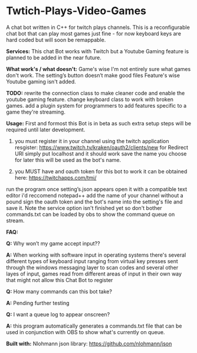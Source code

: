 # Twtich-Plays-Video-Games
A chat bot written in C++ for twitch plays channels. 
This is a reconfigurable chat bot that can play most games just fine - for now keyboard keys are hard coded but will soon be remappable.

**Services:**
This chat Bot works with Twitch but a Youtube Gaming feature is planned to be added in the near future.

**What work's / what doesn't:**
Game's wise I'm not entirely sure what games don't work.
The setting’s button doesn’t make good files
Feature's wise Youtube gaming isn't added.

**TODO:**
rewrite the connection class to make cleaner code and enable the youtube gaming feature.
change keyboard class to work with broken games.
add a plugin system for programmers to add features specific to a game they're streaming.

**Usage:**
First and formost this Bot is in beta as such extra setup steps will be required until later development.

1. you must register it in your channel using the twitch application resgister: https://www.twitch.tv/kraken/oauth2/clients/new
for Redirect URI simply put localhost and it should work save the name you choose for later this will be used as the bot's name.

2. you MUST have and oauth token for this bot to work it can be obtained here: https://twitchapps.com/tmi/ 

run the program once setting’s.json appears open it with a compatible text editor i'd reccomend notepad++ 
add the name of your channel without a pound sign the oauth token and the bot's name into the 
setting's file and save it. Note  the service option isn't finished yet so don't bother commands.txt can be 
loaded by obs to show the command queue on stream. 

**FAQ:**

**Q:** Why won’t my game accept input??

**A:** When working with software input in operating systems there's several different types of keyboard input ranging from 
virtual key presses sent through the windows messaging layer to scan codes and several other layes of input, games read from different 
areas of input in their own way that might not allow this Chat Bot to register 

**Q:** How many commands can this bot take?

**A:** Pending further testing

**Q:** I want a queue log to appear onscreen?

**A:** this program automatically generates a commands.txt file that can be used in conjunction with OBS to show what's currently on queue. 


**Built with:**
 Nlohmann json library: https://github.com/nlohmann/json
